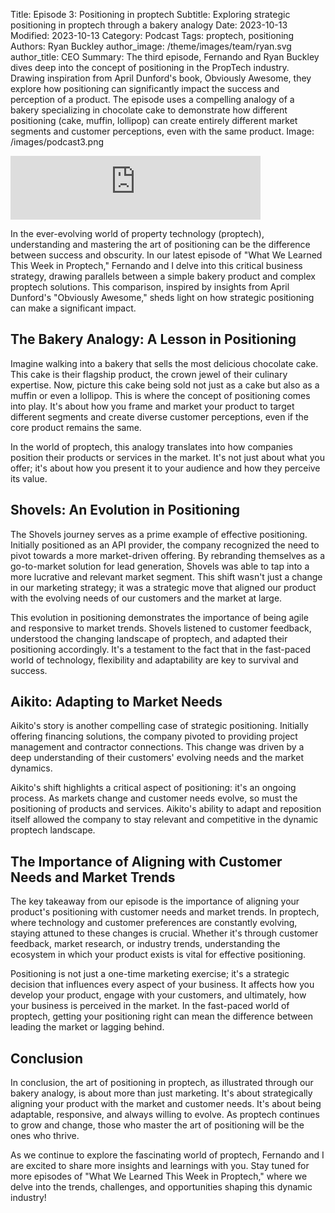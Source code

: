 Title: Episode 3: Positioning in proptech
Subtitle: Exploring strategic positioning in proptech through a bakery analogy
Date: 2023-10-13
Modified: 2023-10-13
Category: Podcast
Tags: proptech, positioning
Authors: Ryan Buckley
author_image: /theme/images/team/ryan.svg
author_title: CEO
Summary: The third episode, Fernando and Ryan Buckley dives deep into the concept of positioning in the PropTech industry. Drawing inspiration from April Dunford's book, Obviously Awesome, they explore how positioning can significantly impact the success and perception of a product. The episode uses a compelling analogy of a bakery specializing in chocolate cake to demonstrate how different positioning (cake, muffin, lollipop) can create entirely different market segments and customer perceptions, even with the same product.
Image: /images/podcast3.png


<iframe src="https://podcasters.spotify.com/pod/show/thisweekinproptech/embed/episodes/A-Peek-at-Positioning-e2ap6fp/a-aage57p" height="102px" width="400px" frameborder="0" scrolling="no"></iframe>

In the ever-evolving world of property technology (proptech), understanding and mastering the art of positioning can be the difference between success and obscurity. In our latest episode of "What We Learned This Week in Proptech," Fernando and I delve into this critical business strategy, drawing parallels between a simple bakery product and complex proptech solutions. This comparison, inspired by insights from April Dunford's "Obviously Awesome," sheds light on how strategic positioning can make a significant impact.

## The Bakery Analogy: A Lesson in Positioning

Imagine walking into a bakery that sells the most delicious chocolate cake. This cake is their flagship product, the crown jewel of their culinary expertise. Now, picture this cake being sold not just as a cake but also as a muffin or even a lollipop. This is where the concept of positioning comes into play. It's about how you frame and market your product to target different segments and create diverse customer perceptions, even if the core product remains the same.

In the world of proptech, this analogy translates into how companies position their products or services in the market. It's not just about what you offer; it's about how you present it to your audience and how they perceive its value.

## Shovels: An Evolution in Positioning

The Shovels journey serves as a prime example of effective positioning. Initially positioned as an API provider, the company recognized the need to pivot towards a more market-driven offering. By rebranding themselves as a go-to-market solution for lead generation, Shovels was able to tap into a more lucrative and relevant market segment. This shift wasn't just a change in our marketing strategy; it was a strategic move that aligned our product with the evolving needs of our customers and the market at large.

This evolution in positioning demonstrates the importance of being agile and responsive to market trends. Shovels listened to customer feedback, understood the changing landscape of proptech, and adapted their positioning accordingly. It's a testament to the fact that in the fast-paced world of technology, flexibility and adaptability are key to survival and success.

## Aikito: Adapting to Market Needs

Aikito's story is another compelling case of strategic positioning. Initially offering financing solutions, the company pivoted to providing project management and contractor connections. This change was driven by a deep understanding of their customers' evolving needs and the market dynamics.

Aikito's shift highlights a critical aspect of positioning: it's an ongoing process. As markets change and customer needs evolve, so must the positioning of products and services. Aikito's ability to adapt and reposition itself allowed the company to stay relevant and competitive in the dynamic proptech landscape.

## The Importance of Aligning with Customer Needs and Market Trends

The key takeaway from our episode is the importance of aligning your product's positioning with customer needs and market trends. In proptech, where technology and customer preferences are constantly evolving, staying attuned to these changes is crucial. Whether it's through customer feedback, market research, or industry trends, understanding the ecosystem in which your product exists is vital for effective positioning.

Positioning is not just a one-time marketing exercise; it's a strategic decision that influences every aspect of your business. It affects how you develop your product, engage with your customers, and ultimately, how your business is perceived in the market. In the fast-paced world of proptech, getting your positioning right can mean the difference between leading the market or lagging behind.

## Conclusion

In conclusion, the art of positioning in proptech, as illustrated through our bakery analogy, is about more than just marketing. It's about strategically aligning your product with the market and customer needs. It's about being adaptable, responsive, and always willing to evolve. As proptech continues to grow and change, those who master the art of positioning will be the ones who thrive.

As we continue to explore the fascinating world of proptech, Fernando and I are excited to share more insights and learnings with you. Stay tuned for more episodes of "What We Learned This Week in Proptech," where we delve into the trends, challenges, and opportunities shaping this dynamic industry!